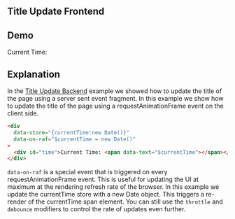 ## Title Update Frontend

## Demo

<div data-store="{currentTime:new Date()}" data-on-raf="$currentTime = new Date()">
    <div id="time">Current Time: <span data-text="$currentTime"></span></div>
</div>

## Explanation

In the [Title Update Backend](/examples/title_update_backend) example we showed how to update the title of the page using a server sent event fragment. In this example we show how to update the title of the page using a requestAnimationFrame event on the client side.

```html
<div
  data-store="{currentTime:new Date()}"
  data-on-raf="$currentTime = new Date()"
>
  <div id="time">Current Time: <span data-text="$currentTime"></span></div>
</div>
```

`data-on-raf` is a special event that is triggered on every requestAnimationFrame event. This is useful for updating the UI at maximum at the rendering refresh rate of the browser. In this example we update the currentTime store with a new Date object. This triggers a re-render of the currentTime span element. You can still use the `throttle` and `debounce` modifiers to control the rate of updates even further.
